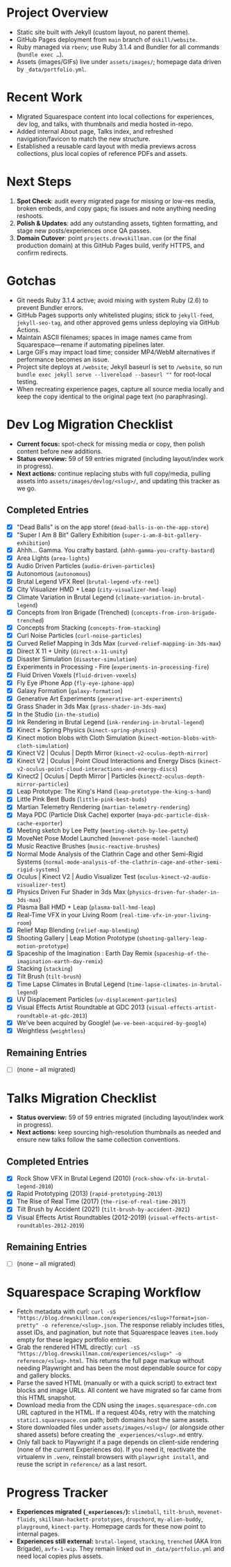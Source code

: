 # Project Overview
- Static site built with Jekyll (custom layout, no parent theme).  
- GitHub Pages deployment from `main` branch of `dskill/website`.  
- Ruby managed via `rbenv`; use Ruby 3.1.4 and Bundler for all commands (`bundle exec …`).  
- Assets (images/GIFs) live under `assets/images/`; homepage data driven by `_data/portfolio.yml`.

# Recent Work
- Migrated Squarespace content into local collections for experiences, dev log, and talks, with thumbnails and media hosted in-repo.  
- Added internal About page, Talks index, and refreshed navigation/favicon to match the new structure.  
- Established a reusable card layout with media previews across collections, plus local copies of reference PDFs and assets.

# Next Steps
1. **Spot Check**: audit every migrated page for missing or low-res media, broken embeds, and copy gaps; fix issues and note anything needing reshoots.  
2. **Polish & Updates**: add any outstanding assets, tighten formatting, and stage new posts/experiences once QA passes.  
3. **Domain Cutover**: point `projects.drewskillman.com` (or the final production domain) at this GitHub Pages build, verify HTTPS, and confirm redirects.

# Gotchas
- Git needs Ruby 3.1.4 active; avoid mixing with system Ruby (2.6) to prevent Bundler errors.  
- GitHub Pages supports only whitelisted plugins; stick to `jekyll-feed`, `jekyll-seo-tag`, and other approved gems unless deploying via GitHub Actions.  
- Maintain ASCII filenames; spaces in image names came from Squarespace—rename if automating pipelines later.  
- Large GIFs may impact load time; consider MP4/WebM alternatives if performance becomes an issue.
- Project site deploys at `/website`; Jekyll baseurl is set to `/website`, so run `bundle exec jekyll serve --livereload --baseurl ""` for root-local testing.
- When recreating experience pages, capture all source media locally and keep the copy identical to the original page text (no paraphrasing).

# Dev Log Migration Checklist
- **Current focus:** spot-check for missing media or copy, then polish content before new additions.
- **Status overview:** 59 of 59 entries migrated (including layout/index work in progress).
- **Next actions:** continue replacing stubs with full copy/media, pulling assets into `assets/images/devlog/<slug>/`, and updating this tracker as we go.

## Completed Entries
- [x] \"Dead Balls\" is on the app store! (`dead-balls-is-on-the-app-store`)
- [x] \"Super I Am 8 Bit\" Gallery Exhibition (`super-i-am-8-bit-gallery-exhibition`)
- [x] Ahhh... Gamma.  You crafty bastard. (`ahhh-gamma-you-crafty-bastard`)
- [x] Area Lights (`area-lights`)
- [x] Audio Driven Particles (`audio-driven-particles`)
- [x] Autonomous (`autonomous`)
- [x] Brutal Legend VFX Reel (`brutal-legend-vfx-reel`)
- [x] City Visualizer HMD + Leap (`city-visualizer-hmd-leap`)
- [x] Climate Variation in Brutal Legend (`climate-variation-in-brutal-legend`)
- [x] Concepts from Iron Brigade (Trenched) (`concepts-from-iron-brigade-trenched`)
- [x] Concepts from Stacking (`concepts-from-stacking`)
- [x] Curl Noise Particles (`curl-noise-particles`)
- [x] Curved Relief Mapping in 3ds Max (`curved-relief-mapping-in-3ds-max`)
- [x] Direct X 11 + Unity (`direct-x-11-unity`)
- [x] Disaster Simulation (`disaster-simulation`)
- [x] Experiments in Processing - Fire (`experiments-in-processing-fire`)
- [x] Fluid Driven Voxels (`fluid-driven-voxels`)
- [x] Fly Eye iPhone App (`fly-eye-iphone-app`)
- [x] Galaxy Formation (`galaxy-formation`)
- [x] Generative Art Experiments (`generative-art-experiments`)
- [x] Grass Shader in 3ds Max (`grass-shader-in-3ds-max`)
- [x] In the Studio (`in-the-studio`)
- [x] Ink Rendering in Brutal Legend (`ink-rendering-in-brutal-legend`)
- [x] Kinect + Spring Physics (`kinect-spring-physics`)
- [x] Kinect motion blobs with Cloth Simulation (`kinect-motion-blobs-with-cloth-simulation`)
- [x] Kinect V2 | Oculus | Depth Mirror (`kinect-v2-oculus-depth-mirror`)
- [x] Kinect V2 | Oculus | Point Cloud Interactions and Energy Discs (`kinect-v2-oculus-point-cloud-interactions-and-energy-discs`)
- [x] Kinect2 | Oculus | Depth Mirror | Particles (`kinect2-oculus-depth-mirror-particles`)
- [x] Leap Prototype: The King's Hand (`leap-prototype-the-king-s-hand`)
- [x] Little Pink Best Buds (`little-pink-best-buds`)
- [x] Martian Telemetry Rendering (`martian-telemetry-rendering`)
- [x] Maya PDC (Particle Disk Cache) exporter (`maya-pdc-particle-disk-cache-exporter`)
- [x] Meeting sketch by Lee Petty (`meeting-sketch-by-lee-petty`)
- [x] MoveNet Pose Model Launched (`movenet-pose-model-launched`)
- [x] Music Reactive Brushes (`music-reactive-brushes`)
- [x] Normal Mode Analysis of the Clathrin Cage and other Semi-Rigid Systems (`normal-mode-analysis-of-the-clathrin-cage-and-other-semi-rigid-systems`)
- [x] Oculus | Kinect V2 | Audio Visualizer Test (`oculus-kinect-v2-audio-visualizer-test`)
- [x] Physics Driven Fur Shader in 3ds Max (`physics-driven-fur-shader-in-3ds-max`)
- [x] Plasma Ball HMD + Leap (`plasma-ball-hmd-leap`)
- [x] Real-Time VFX in your Living Room (`real-time-vfx-in-your-living-room`)
- [x] Relief Map Blending (`relief-map-blending`)
- [x] Shooting Gallery | Leap Motion Prototype (`shooting-gallery-leap-motion-prototype`)
- [x] Spaceship of the Imagination : Earth Day Remix (`spaceship-of-the-imagination-earth-day-remix`)
- [x] Stacking (`stacking`)
- [x] Tilt Brush (`tilt-brush`)
- [x] Time Lapse Climates in Brutal Legend (`time-lapse-climates-in-brutal-legend`)
- [x] UV Displacement Particles (`uv-displacement-particles`)
- [x] Visual Effects Artist Roundtable at GDC 2013 (`visual-effects-artist-roundtable-at-gdc-2013`)
- [x] We've been acquired by Google! (`we-ve-been-acquired-by-google`)
- [x] Weightless (`weightless`)

## Remaining Entries
- [ ] (none – all migrated)

# Talks Migration Checklist
- **Status overview:** 59 of 59 entries migrated (including layout/index work in progress).
- **Next actions:** keep sourcing high-resolution thumbnails as needed and ensure new talks follow the same collection conventions.

## Completed Entries
- [x] Rock Show VFX in Brutal Legend (2010) (`rock-show-vfx-in-brutal-legend-2010`)
- [x] Rapid Prototyping (2013) (`rapid-prototyping-2013`)
- [x] The Rise of Real Time (2017) (`the-rise-of-real-time-2017`)
- [x] Tilt Brush by Accident (2021) (`tilt-brush-by-accident-2021`)
- [x] Visual Effects Artist Roundtables (2012-2019) (`visual-effects-artist-roundtables-2012-2019`)

## Remaining Entries
- [ ] (none – all migrated)

# Squarespace Scraping Workflow
- Fetch metadata with curl: `curl -sS "https://blog.drewskillman.com/experiences/<slug>?format=json-pretty" -o reference/<slug>.json`. The response reliably includes titles, asset IDs, and pagination, but note that Squarespace leaves `item.body` empty for these legacy portfolio entries.
- Grab the rendered HTML directly: `curl -sS "https://blog.drewskillman.com/experiences/<slug>" -o reference/<slug>.html`. This returns the full page markup without needing Playwright and has been the most dependable source for copy and gallery blocks.
- Parse the saved HTML (manually or with a quick script) to extract text blocks and image URLs. All content we have migrated so far came from this HTML snapshot.
- Download media from the CDN using the `images.squarespace-cdn.com` URL captured in the HTML. If a request 404s, retry with the matching `static1.squarespace.com` path; both domains host the same assets.
- Store downloaded files under `assets/images/<slug>/` (or alongside other shared assets) before creating the `_experiences/<slug>.md` entry.
- Only fall back to Playwright if a page depends on client-side rendering (none of the current Experiences do). If you need it, reactivate the virtualenv in `.venv`, reinstall browsers with `playwright install`, and reuse the script in `reference/` as a last resort.

# Progress Tracker
- **Experiences migrated (`_experiences/`):** `slimeball`, `tilt-brush`, `movenet-fluids`, `skillman-hackett-prototypes`, `dropchord`, `my-alien-buddy`, `playground`, `kinect-party`. Homepage cards for these now point to internal pages.
- **Experiences still external:** `brutal-legend`, `stacking`, `trenched` (AKA Iron Brigade), `avfx-1-wip`. They remain linked out in `_data/portfolio.yml` and need local copies plus assets.

